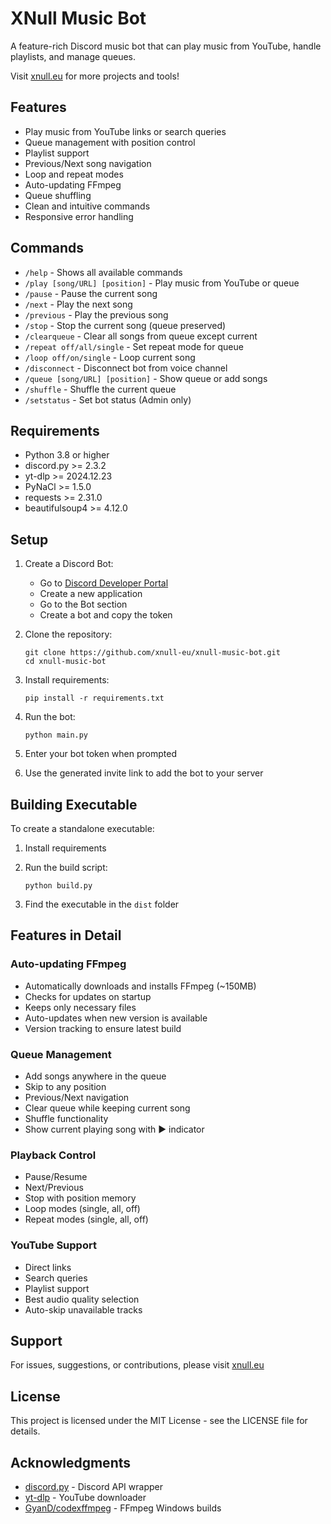 # XNull Music Bot

A feature-rich Discord music bot that can play music from YouTube, handle playlists, and manage queues.

Visit [xnull.eu](https://www.xnull.eu) for more projects and tools!

## Features

- Play music from YouTube links or search queries
- Queue management with position control
- Playlist support
- Previous/Next song navigation
- Loop and repeat modes
- Auto-updating FFmpeg
- Queue shuffling
- Clean and intuitive commands
- Responsive error handling

## Commands

- `/help` - Shows all available commands
- `/play [song/URL] [position]` - Play music from YouTube or queue
- `/pause` - Pause the current song
- `/next` - Play the next song
- `/previous` - Play the previous song
- `/stop` - Stop the current song (queue preserved)
- `/clearqueue` - Clear all songs from queue except current
- `/repeat off/all/single` - Set repeat mode for queue
- `/loop off/on/single` - Loop current song
- `/disconnect` - Disconnect bot from voice channel
- `/queue [song/URL] [position]` - Show queue or add songs
- `/shuffle` - Shuffle the current queue
- `/setstatus` - Set bot status (Admin only)

## Requirements

- Python 3.8 or higher
- discord.py >= 2.3.2
- yt-dlp >= 2024.12.23
- PyNaCl >= 1.5.0
- requests >= 2.31.0
- beautifulsoup4 >= 4.12.0

## Setup

1. Create a Discord Bot:
   - Go to [Discord Developer Portal](https://discord.com/developers/applications)
   - Create a new application
   - Go to the Bot section
   - Create a bot and copy the token

2. Clone the repository:
    ```
    git clone https://github.com/xnull-eu/xnull-music-bot.git
    cd xnull-music-bot
    ```

3. Install requirements:
    ```
    pip install -r requirements.txt
    ```

4. Run the bot:
    ```
    python main.py
    ```
    
5. Enter your bot token when prompted
6. Use the generated invite link to add the bot to your server

## Building Executable

To create a standalone executable:

1. Install requirements
2. Run the build script:
    ```
    python build.py
    ```

3. Find the executable in the `dist` folder

## Features in Detail

### Auto-updating FFmpeg
- Automatically downloads and installs FFmpeg (~150MB)
- Checks for updates on startup
- Keeps only necessary files
- Auto-updates when new version is available
- Version tracking to ensure latest build

### Queue Management
- Add songs anywhere in the queue
- Skip to any position
- Previous/Next navigation
- Clear queue while keeping current song
- Shuffle functionality
- Show current playing song with ▶️ indicator

### Playback Control
- Pause/Resume
- Next/Previous
- Stop with position memory
- Loop modes (single, all, off)
- Repeat modes (single, all, off)

### YouTube Support
- Direct links
- Search queries
- Playlist support
- Best audio quality selection
- Auto-skip unavailable tracks

## Support

For issues, suggestions, or contributions, please visit [xnull.eu](https://www.xnull.eu)

## License

This project is licensed under the MIT License - see the LICENSE file for details.

## Acknowledgments

- [discord.py](https://github.com/Rapptz/discord.py) - Discord API wrapper
- [yt-dlp](https://github.com/yt-dlp/yt-dlp) - YouTube downloader
- [GyanD/codexffmpeg](https://github.com/GyanD/codexffmpeg) - FFmpeg Windows builds
